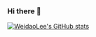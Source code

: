 ### Hi there 👋
[![WeidaoLee's GitHub stats](https://github-readme-stats.vercel.app/api?username=weidaolee&show_icons=true&count_private=true&include_all_commits=true&theme=onedark)](https://github.com/weidaolee/github-readme-stats)

<!--
**weidaolee/weidaolee** is a ✨ _special_ ✨ repository because its `README.md` (this file) appears on your GitHub profile.

Here are some ideas to get you started:

- 🔭 I’m currently working on ...
- 🌱 I’m currently learning ...
- 👯 I’m looking to collaborate on ...
- 🤔 I’m looking for help with ...
- 💬 Ask me about ...
- 📫 How to reach me: ...
- 😄 Pronouns: ...
- ⚡ Fun fact: ...
-->
